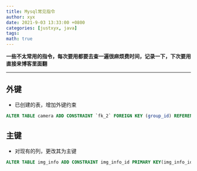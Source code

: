 ```yaml
---
title: Mysql常见指令
author: xyx
date: 2021-9-03 13:33:00 +0800
categories: [justxyx, java]
tags:
math: true
---
```


**一些不太常用的指令，每次要用都要去查一遍很麻烦费时间，记录一下，下次要用直接来博客里面翻**

---
## 外键

- 已创建的表，增加外键约束

```sql
ALTER TABLE camera ADD CONSTRAINT `fk_2` FOREIGN KEY (group_id) REFERENCES groups(group_id);

```


## 主键

- 对现有的列，更改其为主键

~~~sql
ALTER TABLE img_info ADD CONSTRAINT img_info_id PRIMARY KEY(img_info_id);
~~~
